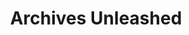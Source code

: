 ---
codehost: https://github.com/https://github.com/archivesunleashed
logohandle: archivesunleashed
slack: http://slack.archivesunleashed.org/
sort: archivesunleashed
title: Archives Unleashed
twitter: https://x.com/unleasharchives
website: https://archivesunleashed.org/
---